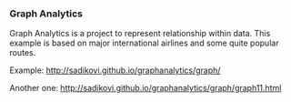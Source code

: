 ### Graph Analytics
Graph Analytics is a project to represent relationship within data.
This example is based on major international airlines and some quite popular routes.

Example: http://sadikovi.github.io/graphanalytics/graph/

Another one: http://sadikovi.github.io/graphanalytics/graph/graph11.html
